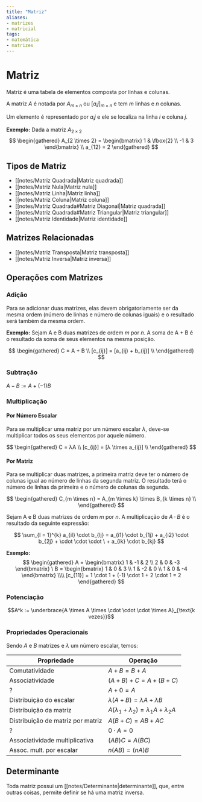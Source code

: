 ```yaml
---
title: "Matriz"
aliases:
- matrizes
- matricial
tags:
- matemática
- matrizes
---
```

# Matriz

Matriz é uma tabela de elementos composta por linhas e colunas.

A matriz $A$ é notada por $A_{m \times n}$ ou $[a_ij]_{m \times n}$ e tem $m$ linhas e $n$ colunas.

Um elemento é representado por $a_ij$ e ele se localiza na linha $i$ e coluna $j$.

**Exemplo:** Dada a matriz $A_{2  \times 2}$
$$
\begin{gathered}
A_{2 \times 2} =
\begin{bmatrix}
	1 & \fbox{2} \\
	-1 & 3
\end{bmatrix} \\
a_{12} = 2
\end{gathered}
$$

## Tipos de Matriz

- [[notes/Matriz Quadrada|Matriz quadrada]]
- [[notes/Matriz Nula|Matriz nula]]
- [[notes/Matriz Linha|Matriz linha]]
- [[notes/Matriz Coluna|Matriz coluna]]
- [[notes/Matriz Quadrada#Matriz Diagonal|Matriz quadrada]]
- [[notes/Matriz Quadrada#Matriz Triangular|Matriz triangular]]
- [[notes/Matriz Identidade|Matriz identidade]]

## Matrizes Relacionadas

- [[notes/Matriz Transposta|Matriz transposta]]
- [[notes/Matriz Inversa|Matriz inversa]]

## Operações com Matrizes

### Adição

Para se adicionar duas matrizes, elas devem obrigatoriamente ser da mesma ordem (número de linhas e número de colunas iguais) e o resultado será também da mesma ordem.

**Exemplo:**
Sejam A e B duas matrizes de ordem $m$ por $n$. A soma de A + B é o resultado da soma de seus elementos na mesma posição.

$$
\begin{gathered}
C = A + B \\
[c_{ij}] = [a_{ij} + b_{ij}] \\
\end{gathered}
$$

### Subtração

$A - B := A + (-1)B$

### Multiplicação

#### Por Número Escalar

Para se multiplicar uma matriz por um número escalar $λ$, deve-se multiplicar todos os seus elementos por aquele número.

$$
\begin{gathered}
C = λA \\
[c_{ij}] = [λ \times a_{ij}] \\
\end{gathered}
$$

#### Por Matriz

Para se multiplicar duas matrizes, a primeira matriz deve ter o número de colunas igual ao número de linhas da segunda matriz. O resultado terá o número de linhas da primeira e o número de colunas da segunda.

$$
\begin{gathered}
C_{m \times n} = A_{m \times k} \times B_{k \times n} \\
\end{gathered}
$$

Sejam A e B duas matrizes de ordem $m$ por $n$. A multiplicação de $A \cdot B$ é o resultado da seguinte expressão:

$$
\sum_{l = 1}^{k} a_{il} \cdot b_{lj} = a_{i1} \cdot b_{1j} + a_{i2} \cdot b_{2j} + \cdot \cdot \cdot \ + a_{ik} \cdot b_{kj} 
$$

**Exemplo:**
$$
\begin{gathered}
A =
\begin{bmatrix}
	1 & -1 & 2 \\
	2 & 0 & -3
\end{bmatrix}
\
B =
\begin{bmatrix}
	1 & 0 & 3 \\
	1 & -2 & 0 \\
	1 & 0 & -4
\end{bmatrix} \\\\
[c_{11}] = 1 \cdot 1 + (-1) \cdot 1 + 2 \cdot 1 = 2
\end{gathered}
$$

### Potenciação

$$A^k := \underbrace{A \times A \times \cdot \cdot \cdot \times A}_{\text{k vezes}}$$

### Propriedades Operacionais

Sendo $A$ e $B$ matrizes e $λ$ um número escalar, temos:

| Propriedade                       | Operação                     |
| --------------------------------- | ---------------------------- |
| Comutatividade                    | $A + B = B + A$              |
| Associatividade                   | $(A + B) + C = A + (B + C)$  |
| ?                                 | $A + 0 = A$                  |
| Distribuição do escalar           | $λ(A + B) = λA + λB$         |
| Distribuição da matriz            | $A(λ_1 + λ_2) = λ_1A + λ_2A$ |
| Distribuição de matriz por matriz | $A(B + C) = AB + AC$         |
| ?                                 | $0 \cdot A = 0$              |
| Associatividade multiplicativa    | $(AB)C = A(BC)$              |
| Assoc. mult. por escalar          | $n(AB) = (nA)B$              |

## Determinante

Toda matriz possui um [[notes/Determinante|determinante]], que, entre outras coisas, permite definir se há uma matriz inversa.